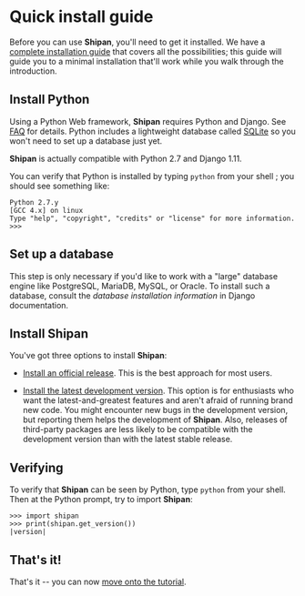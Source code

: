 # Quick install guide

Before you can use **Shipan**, you'll need to get it installed. We have a
[complete installation guide](/doc/content/topics/advanced/INSTALL_GUIDE.md) that covers all the
possibilities; this guide will guide you to a minimal installation that'll work
while you walk through the introduction.

## Install Python

Using a Python Web framework, **Shipan** requires Python and Django. See
[FAQ](FAQ.md) for details. Python includes a lightweight
database called [SQLite](https://sqlite.org/) so you won't need to set up a database just yet.

**Shipan** is actually compatible with Python 2.7 and Django 1.11.

You can verify that Python is installed by typing ``python`` from your shell ;
you should see something like:
```
Python 2.7.y
[GCC 4.x] on linux
Type "help", "copyright", "credits" or "license" for more information.
>>>
```

## Set up a database

This step is only necessary if you'd like to work with a "large" database engine
like PostgreSQL, MariaDB, MySQL, or Oracle. To install such a database, consult
the _database installation information_ in Django documentation.

## Install Shipan

You've got three options to install **Shipan**:

* [Install an official release](/doc/content/topics/advanced/INSTALL_GUIDE.md#official). This
  is the best approach for most users.

* [Install the latest development version](/doc/content/topics/advanced/INSTALL_GUIDE.md#development).
  This option is for enthusiasts who want
  the latest-and-greatest features and aren't afraid of running brand new code.
  You might encounter new bugs in the development version, but reporting them
  helps the development of **Shipan**. Also, releases of third-party packages are
  less likely to be compatible with the development version than with the
  latest stable release.

## Verifying

To verify that **Shipan** can be seen by Python, type ``python`` from your shell.
Then at the Python prompt, try to import **Shipan**:

```
>>> import shipan
>>> print(shipan.get_version())
|version|
```

## That's it!

That's it -- you can now [move onto the tutorial](/doc/content/topics/tutorial/TUTORIAL_01.md).
